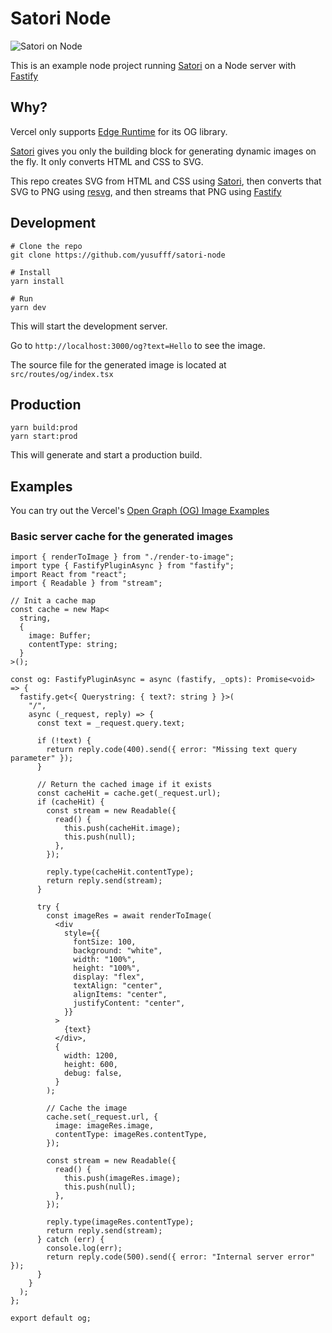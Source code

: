 # Satori Node

![Satori on Node](https://satori-node.fly.dev/og?text=Running%20Satori%20on%20Node)

This is an example node project running [Satori](https://github.com/vercel/satori) on a Node server with [Fastify](https://www.fastify.io/)

## Why?

Vercel only supports [Edge Runtime](https://vercel.com/docs/concepts/functions/edge-functions/og-image-generation#limits) for its OG library.

[Satori](https://github.com/vercel/satori) gives you only the building block for generating dynamic images on the fly. It only converts HTML and CSS to SVG.

This repo creates SVG from HTML and CSS using [Satori](https://github.com/vercel/satori), then converts that SVG to PNG using [resvg](https://github.com/RazrFalcon/resvg), and then streams that PNG using [Fastify](https://www.fastify.io/)

## Development

```sg
# Clone the repo
git clone https://github.com/yusufff/satori-node

# Install
yarn install

# Run
yarn dev
```

This will start the development server.

Go to `http://localhost:3000/og?text=Hello` to see the image.

The source file for the generated image is located at `src/routes/og/index.tsx`

## Production

```sg
yarn build:prod
yarn start:prod
```

This will generate and start a production build.

## Examples

You can try out the Vercel's [Open Graph (OG) Image Examples](https://vercel.com/docs/concepts/functions/edge-functions/og-image-generation/og-image-examples)

### Basic server cache for the generated images

```tsx
import { renderToImage } from "./render-to-image";
import type { FastifyPluginAsync } from "fastify";
import React from "react";
import { Readable } from "stream";

// Init a cache map
const cache = new Map<
  string,
  {
    image: Buffer;
    contentType: string;
  }
>();

const og: FastifyPluginAsync = async (fastify, _opts): Promise<void> => {
  fastify.get<{ Querystring: { text?: string } }>(
    "/",
    async (_request, reply) => {
      const text = _request.query.text;

      if (!text) {
        return reply.code(400).send({ error: "Missing text query parameter" });
      }

      // Return the cached image if it exists
      const cacheHit = cache.get(_request.url);
      if (cacheHit) {
        const stream = new Readable({
          read() {
            this.push(cacheHit.image);
            this.push(null);
          },
        });

        reply.type(cacheHit.contentType);
        return reply.send(stream);
      }

      try {
        const imageRes = await renderToImage(
          <div
            style={{
              fontSize: 100,
              background: "white",
              width: "100%",
              height: "100%",
              display: "flex",
              textAlign: "center",
              alignItems: "center",
              justifyContent: "center",
            }}
          >
            {text}
          </div>,
          {
            width: 1200,
            height: 600,
            debug: false,
          }
        );

        // Cache the image
        cache.set(_request.url, {
          image: imageRes.image,
          contentType: imageRes.contentType,
        });

        const stream = new Readable({
          read() {
            this.push(imageRes.image);
            this.push(null);
          },
        });

        reply.type(imageRes.contentType);
        return reply.send(stream);
      } catch (err) {
        console.log(err);
        return reply.code(500).send({ error: "Internal server error" });
      }
    }
  );
};

export default og;
```
